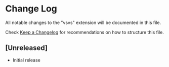# Change Log
All notable changes to the "vsvs" extension will be documented in this file.

Check [Keep a Changelog](http://keepachangelog.com/) for recommendations on how to structure this file.

## [Unreleased]
- Initial release
